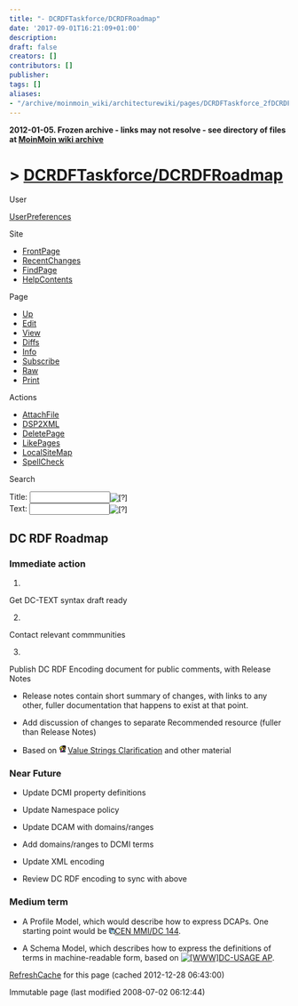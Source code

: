 ```yaml
---
title: "- DCRDFTaskforce/DCRDFRoadmap"
date: '2017-09-01T16:21:09+01:00'
description: 
draft: false
creators: []
contributors: []
publisher: 
tags: []
aliases:
- "/archive/moinmoin_wiki/architecturewiki/pages/DCRDFTaskforce_2fDCRDFRoadmap.html"
---
```


**2012-01-05. Frozen archive - links may not resolve - see directory of files at [MoinMoin wiki archive](/moinmoin-wiki-archive/)**

# > [DCRDFTaskforce/DCRDFRoadmap](http://dublincore.org/architecturewiki/DCRDFTaskforce_2fDCRDFRoadmap?action=fullsearch&value=%2FDCRDFRoadmap&literal=1&case=1&context=40 "Click here to do a full-text search for this title")

User

 [UserPreferences](http://dublincore.org/architecturewiki/UserPreferences)
  

Site

- [FrontPage](http://dublincore.org/architecturewiki/FrontPage)
- [RecentChanges](http://dublincore.org/architecturewiki/RecentChanges)
- [FindPage](http://dublincore.org/architecturewiki/FindPage)
- [HelpContents](http://dublincore.org/architecturewiki/HelpContents)

Page

- [Up](http://dublincore.org/architecturewiki/DCRDFTaskforce "Up")
- [Edit](http://dublincore.org/architecturewiki/DCRDFTaskforce_2fDCRDFRoadmap?action=edit "Edit")
- [View](http://dublincore.org/architecturewiki/DCRDFTaskforce_2fDCRDFRoadmap "View")
- [Diffs](http://dublincore.org/architecturewiki/DCRDFTaskforce_2fDCRDFRoadmap?action=diff "Diffs")
- [Info](http://dublincore.org/architecturewiki/DCRDFTaskforce_2fDCRDFRoadmap?action=info "Info")
- [Subscribe](http://dublincore.org/architecturewiki/DCRDFTaskforce_2fDCRDFRoadmap?action=subscribe "Subscribe")
- [Raw](http://dublincore.org/architecturewiki/DCRDFTaskforce_2fDCRDFRoadmap?action=raw "Raw")
- [Print](http://dublincore.org/architecturewiki/DCRDFTaskforce_2fDCRDFRoadmap?action=print "Print")

Actions

- [AttachFile](http://dublincore.org/architecturewiki/DCRDFTaskforce_2fDCRDFRoadmap?action=AttachFile)
- [DSP2XML](http://dublincore.org/architecturewiki/DCRDFTaskforce_2fDCRDFRoadmap?action=DSP2XML)
- [DeletePage](http://dublincore.org/architecturewiki/DCRDFTaskforce_2fDCRDFRoadmap?action=DeletePage)
- [LikePages](http://dublincore.org/architecturewiki/DCRDFTaskforce_2fDCRDFRoadmap?action=LikePages)
- [LocalSiteMap](http://dublincore.org/architecturewiki/DCRDFTaskforce_2fDCRDFRoadmap?action=LocalSiteMap)
- [SpellCheck](http://dublincore.org/architecturewiki/DCRDFTaskforce_2fDCRDFRoadmap?action=SpellCheck)

Search

<form method="POST" action="/architecturewiki/DCRDFTaskforce_2fDCRDFRoadmap">
<p>
<input name="action" value="inlinesearch" type="hidden">
<input name="context" value="40" type="hidden">
Title: <input name="text_title" size="15" maxlength="50" type="text"><input src="DCRDFTaskforce_2fDCRDFRoadmap_files/moin-search.png" name="button_title" alt="[?]" type="image"><br>Text: <input name="text_full" size="15" maxlength="50" type="text"><input src="DCRDFTaskforce_2fDCRDFRoadmap_files/moin-search.png" name="button_full" alt="[?]" type="image">
</p>
</form>

## DC RDF Roadmap

### Immediate action

1. 

Get DC-TEXT syntax draft ready

2. 

Contact relevant commmunities

3. 

Publish DC RDF Encoding document for public comments, with Release Notes

- Release notes contain short summary of changes, with links to any other, fuller documentation that happens to exist at that point.

- Add discussion of changes to separate Recommended resource (fuller than Release Notes)

- Based on [<img src="DCRDFTaskforce_2fDCRDFRoadmap_files/moin-inter.png" alt="[Self]" height="16" width="16">Value Strings Clarification](http://dublincore.org/architecturewiki/RDFValueStringsClarification "Self") and other material

### Near Future

- Update DCMI property definitions

- Update Namespace policy

- Update DCAM with domains/ranges

- Add domains/ranges to DCMI terms

- Update XML encoding

- Review DC RDF encoding to sync with above

### Medium term

- A Profile Model, which would describe how to express DCAPs. One starting point would be [<img src="DCRDFTaskforce_2fDCRDFRoadmap_files/moin-ftp.png" alt="[FTP]" height="11" width="11">CEN MMI/DC 144](ftp://ftp.cenorm.be/public/ws-mmi-dc/mmidc144.pdf).

- A Schema Model, which describes how to express the definitions of terms in machine-readable form, based on [<img src="DCRDFTaskforce_2fDCRDFRoadmap_files/moin-www.png" alt="[WWW]" height="11" width="11">DC-USAGE AP](http://dublincore.org/usage/meetings/2003/06/Usage-ap.html).

 [RefreshCache](http://dublincore.org/architecturewiki/DCRDFTaskforce_2fDCRDFRoadmap?action=refresh&arena=Page.py&key=DCRDFTaskforce_2fDCRDFRoadmap.text_html) for this page (cached 2012-12-28 06:43:00)  

Immutable page (last modified 2008-07-02 06:12:44)

